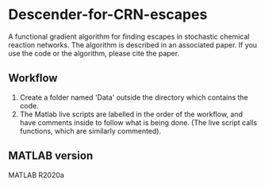 # Descender-for-CRN-escapes
 A functional gradient algorithm for finding escapes in stochastic chemical reaction networks. The algorithm is described in an associated paper. If you use the code or the algorithm, please cite the paper.  


## Workflow
1. Create a folder named 'Data' outside the directory which contains the code. 
2. The Matlab live scripts are labelled in the order of the workflow, and have comments inside to follow what is being done. (The live script calls functions, which are similarly commented).  


## MATLAB version
MATLAB R2020a

